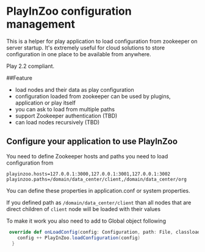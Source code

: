 # PlayInZoo configuration management
This is a helper for play application to load configuration from zookeeper on server startup.
It's extremely useful for cloud solutions to store configuration in one place to be available from anywhere.

Play 2.2 compliant.

##Feature
 - load nodes and their data as play configuration 
 - configuration loaded from zookeeper can be used by plugins, application or play itself
 - you can ask to load from multiple paths
 - support Zookeeper authentication (TBD)
 - can load nodes recursively (TBD)
 
## Configure your application to use PlayInZoo
You need to define Zookeeper hosts and paths you need to load configuration from

```
playinzoo.hosts=127.0.0.1:3000,127.0.0.1:3001,127.0.0.1:3002
playinzoo.paths=/domain/data_center/client,/domain/data_center/org
```
You can define these properties in application.conf or system properties.

If you defined path as `/domain/data_center/client` than all nodes that are direct children of `client` node
will be loaded with their values

To make it work you also need to add to Global object following

```scala
 override def onLoadConfig(config: Configuration, path: File, classloader: ClassLoader, mode: Mode): Configuration = {
    config ++ PlayInZoo.loadConfiguration(config)
  }
```

